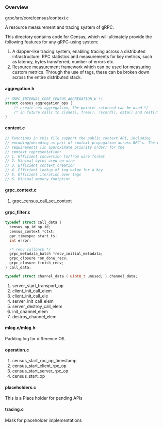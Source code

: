 ### Overview

grpc/src/core/census/context.c

A resource measurement and tracing system of gRPC.

This directory contains code for Census, which will ultimately provide the following features for any gRPC-using system:

1. A dapper-like tracing system, enabling tracing across a distributed infrastructure.
RPC statistics and measurements for key metrics, such as latency, bytes transferred, number of errors etc.
2. Resource measurement framework which can be used for measuring custom metrics. Through the use of tags, these can be broken down across the entire distributed stack.

#### aggregation.h

```c
/* GRPC_INTERNAL_CORE_CENSUS_AGGREGATION_H */
struct census_aggregation_ops {
    /* create new aggregation, the pointer returned can be used */
    /* in future calls to clone(), free(), record(), data() and rest()*/
}
```

#### context.c

```c
// Functions in this file support the public context API, including
// encoding/decoding as part of context propagation across RPC's. The overall
// requirements (in approximate priority order) for the
// context representation:
// 1. Efficient conversion to/from wire format
// 2. Minimal bytes used on-wire
// 3. Efficient context creation
// 4. Efficient lookup of tag value for a key
// 5. Efficient iteration over tags
// 6. Minimal memory footprint
```

#### grpc_context.c

1. grpc\_census\_call\_set\_context

#### grpc_filter.c

```c
typedef struct call_data {
  census_op_id op_id;
  census_context *ctxt;
  gpr_timespec start_ts;
  int error;

  /* recv callback */
  grpc_metadata_batch *recv_initial_metadata;
  grpc_closure *on_done_recv;
  grpc_closure finish_recv;
} call_data;
```

```c
typedef struct channel_data { uint8_t unused; } channel_data;
```

1. server\_start\_transport\_op
2. client\_init\_call\_elem
3. client\_init\_call\_ele
4. server\_init\_call\_elem
5. server\_destroy\_call\_elem
6. init\_channel\_elem
7. destroy\_channel\_elem

#### mlog.c/mlog.h

Padding log for difference OS.


#### operation.c

1. census\_start\_rpc\_op\_timestamp
2. census\_start\_client\_rpc\_op
3. census\_start\_server\_rpc\_op
4. census\_start\_op

#### placeholders.c

This is a Place holder for pending APIs

#### tracing.c

Mask for placeholder implementations

